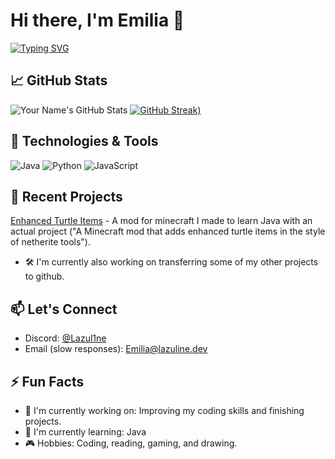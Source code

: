 # Hi there, I'm Emilia 👋

<a href="https://git.io/typing-svg"><img src="https://readme-typing-svg.herokuapp.com?font=Fira+Code&pause=1000&vCenter=true&width=435&lines=Aspiring+Developer;Project+Manager;Problem+Solver" alt="Typing SVG" /></a>

## &#x1F4C8; GitHub Stats
![Your Name's GitHub Stats](https://github-readme-stats.vercel.app/api?username=lazul1ne&show_icons=true&line_height=27&count_private=true&theme=radical)
[![GitHub Streak](https://github-readme-streak-stats.herokuapp.com?user=lazul1ne&theme=radical))](https://git.io/streak-stats)

## 🔧 Technologies & Tools
![Java](https://img.shields.io/badge/Java-ED8B00?style=for-the-badge&logo=openjdk&logoColor=white)
![Python](https://img.shields.io/badge/-Python-3776AB?style=flat-square&logo=python&logoColor=white)
![JavaScript](https://img.shields.io/badge/-JavaScript-black?style=flat-square&logo=javascript)
<!-- ![Java](https://img.shields.io/badge/Java-ED8B00?style=for-the-badge&logo=openjdk&logoColor=white) -->


## 🚀 Recent Projects
[Enhanced Turtle Items](https://github.com/lazul1ne/enhanced-turtle-items) - A mod for minecraft I made to learn Java with an actual project ("A Minecraft mod that adds enhanced turtle items in the style of netherite tools"). 

<!-- [Another Project](https://github.com/yourusername/another-project) - Short project description.  -->
- 🛠️ I'm currently also working on transferring some of my other projects to github.

## 📫 Let's Connect
- Discord: [@Lazul1ne](https://discordapp.com/users/459393177602883595)
- Email (slow responses): Emilia@lazuline.dev

## ⚡ Fun Facts
- 🔭 I'm currently working on: Improving my coding skills and finishing projects.
- 🌱 I'm currently learning: Java
- 🎮 Hobbies: Coding, reading, gaming, and drawing.
